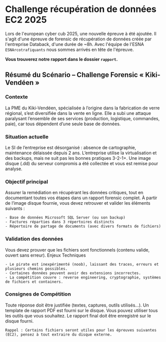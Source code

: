 # Challenge récupération de données EC2 2025

Lors de l'european cyber cub 2025, une nouvelle épreuve à été ajoutée. Il s'agit d'une épreuve de forensic de récupération de données créée par l'entreprise Databack, d'une durée de ~8h. 
Avec l'équipe de l'ESNA `ESNArcotrafiquants` nous sommes arrivés en tête de l'épreuve. 

**Vous trouverez notre rapport dans le dossier `rapport`.**

## Résumé du Scénario – Challenge Forensic « Kiki-Vendéen »

### Contexte
La PME du Kiki-Vendéen, spécialisée à l’origine dans la fabrication de verre régional, s’est diversifiée dans la vente en ligne. Elle a subi une attaque paralysant l’ensemble de ses services (production, logistique, commandes, paie), car tous dépendent d’une seule base de données.

### Situation actuelle

Le SI de l’entreprise est désorganisé : absence de cartographie, maintenance délaissée depuis 2 ans.
L’entreprise utilise la virtualisation et des backups, mais ne suit pas les bonnes pratiques 3-2-1+.
Une image disque (.dd) du serveur compromis a été collectée et vous est remise pour analyse.

### Objectif principal
Assurer la remédiation en récupérant les données critiques, tout en documentant toutes vos étapes dans un rapport forensic complet.
À partir de l’image disque fournie, vous devez retrouver et valider les éléments suivants :

    - Base de données Microsoft SQL Server (ou son backup)
    - Factures réparties dans 3 répertoires distincts
    - Répertoire de partage de documents (avec divers formats de fichiers)

### Validation des données
Vous devez prouver que les fichiers sont fonctionnels (contenu valide, ouvert sans erreur).
Enjeux Techniques

    - Le pirate est inexpérimenté (noob), laissant des traces, erreurs et plusieurs chemins possibles.
    - Certaines données peuvent avoir des extensions incorrectes.
    - La compétition couvre : reverse engineering, cryptographie, systèmes de fichiers et containers.

### Consignes de Compétition

Toute réponse doit être justifiée (textes, captures, outils utilisés…).
Un template de rapport PDF est fourni sur le disque.
Vous pouvez utiliser tous les outils que vous souhaitez.
Le rapport final doit être enregistré sur le disque fourni.

`Rappel : Certains fichiers seront utiles pour les épreuves suivantes (EC2), pensez à tout extraire du disque externe.`